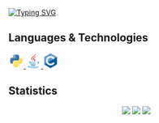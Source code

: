 [![Typing SVG](https://readme-typing-svg.herokuapp.com?color=%23FF79C6&size=30&width=560&lines=Hello+%F0%9F%91%8B;I'm+Amirreza+Naziri;I'm+Computer+Engineering+Student+;Welcome+to+my+Github+profile)](https://git.io/typing-svg)




  
## Languages & Technologies
<a href="#" > <img src="https://raw.githubusercontent.com/devicons/devicon/master/icons/python/python-original.svg"  width="30" height="30"/> </a>
<a href="#" > <img src="https://raw.githubusercontent.com/devicons/devicon/master/icons/java/java-original.svg" width="30" height="30"/> </a>
<a href="#" > <img src="https://raw.githubusercontent.com/devicons/devicon/master/icons/c/c-original.svg" width="30" height="30"/> <a/>



## Statistics   


<div align="center">
  <img height="180em" src="https://github-readme-stats.vercel.app/api?username=amir79naziri&show_icons=true&theme=dracula&include_all_commits=true&count_private=true"/>
  <img height="180em" src="https://github-readme-stats.vercel.app/api/top-langs/?username=Amir79Naziri&layout=compact&langs_count=7&theme=dracula"/>
  <img height="295em"  src="https://activity-graph.herokuapp.com/graph?username=Amir79Naziri&theme=dracula"/>
  </a></div>
